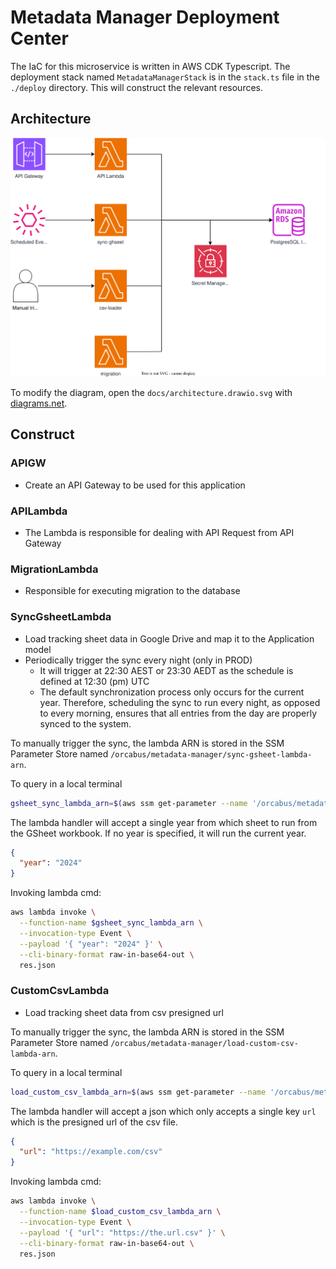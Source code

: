 # Metadata Manager Deployment Center

The IaC for this microservice is written in AWS CDK Typescript. The deployment stack named `MetadataManagerStack` is in the
`stack.ts` file in the `./deploy` directory. This will construct the relevant resources.

## Architecture

![arch](../docs/architecture.drawio.svg)

To modify the diagram, open the `docs/architecture.drawio.svg` with [diagrams.net](https://app.diagrams.net/?src=about).

## Construct

### APIGW

- Create an API Gateway to be used for this application

### APILambda

- The Lambda is responsible for dealing with API Request from API Gateway

### MigrationLambda

- Responsible for executing migration to the database

### SyncGsheetLambda

- Load tracking sheet data in Google Drive and map it to the Application model
- Periodically trigger the sync every night (only in PROD)
  - It will trigger at 22:30 AEST or 23:30 AEDT as the schedule is defined at 12:30 (pm) UTC
  - The default synchronization process only occurs for the current year. Therefore, scheduling the sync to run every
    night, as opposed to every morning, ensures that all entries from the day are properly synced to the system.

To manually trigger the sync, the lambda ARN is stored in the SSM Parameter Store named
`/orcabus/metadata-manager/sync-gsheet-lambda-arn`.

To query in a local terminal

```sh
gsheet_sync_lambda_arn=$(aws ssm get-parameter --name '/orcabus/metadata-manager/sync-gsheet-lambda-arn' --with-decryption | jq -r .Parameter.Value)
```

The lambda handler will accept a single year from which sheet to run from the GSheet workbook. If no year is specified, it will run the current year.

```json
{
  "year": "2024"
}
```

Invoking lambda cmd:

```sh
aws lambda invoke \
  --function-name $gsheet_sync_lambda_arn \
  --invocation-type Event \
  --payload '{ "year": "2024" }' \
  --cli-binary-format raw-in-base64-out \
  res.json
```

### CustomCsvLambda

- Load tracking sheet data from csv presigned url

To manually trigger the sync, the lambda ARN is stored in the SSM Parameter Store named
`/orcabus/metadata-manager/load-custom-csv-lambda-arn`.

To query in a local terminal

```sh
load_custom_csv_lambda_arn=$(aws ssm get-parameter --name '/orcabus/metadata-manager/load-custom-csv-lambda-arn' --with-decryption | jq -r .Parameter.Value)
```

The lambda handler will accept a json which only accepts a single key `url` which is the presigned url of the csv file.

```json
{
  "url": "https://example.com/csv"
}
```

Invoking lambda cmd:

```sh
aws lambda invoke \
  --function-name $load_custom_csv_lambda_arn \
  --invocation-type Event \
  --payload '{ "url": "https://the.url.csv" }' \
  --cli-binary-format raw-in-base64-out \
  res.json
```
